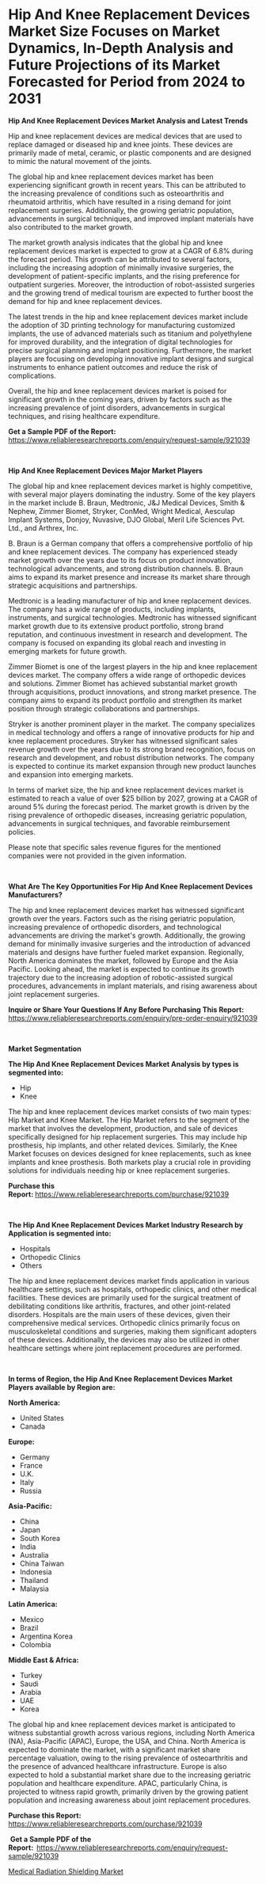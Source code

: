 <p><h1>Hip And Knee Replacement Devices Market Size Focuses on Market Dynamics, In-Depth Analysis and Future Projections of its Market Forecasted for Period from 2024 to 2031</h1></p><p><strong>Hip And Knee Replacement Devices Market Analysis and Latest Trends</strong></p>
<p><p>Hip and knee replacement devices are medical devices that are used to replace damaged or diseased hip and knee joints. These devices are primarily made of metal, ceramic, or plastic components and are designed to mimic the natural movement of the joints.</p><p>The global hip and knee replacement devices market has been experiencing significant growth in recent years. This can be attributed to the increasing prevalence of conditions such as osteoarthritis and rheumatoid arthritis, which have resulted in a rising demand for joint replacement surgeries. Additionally, the growing geriatric population, advancements in surgical techniques, and improved implant materials have also contributed to the market growth.</p><p>The market growth analysis indicates that the global hip and knee replacement devices market is expected to grow at a CAGR of 6.8% during the forecast period. This growth can be attributed to several factors, including the increasing adoption of minimally invasive surgeries, the development of patient-specific implants, and the rising preference for outpatient surgeries. Moreover, the introduction of robot-assisted surgeries and the growing trend of medical tourism are expected to further boost the demand for hip and knee replacement devices.</p><p>The latest trends in the hip and knee replacement devices market include the adoption of 3D printing technology for manufacturing customized implants, the use of advanced materials such as titanium and polyethylene for improved durability, and the integration of digital technologies for precise surgical planning and implant positioning. Furthermore, the market players are focusing on developing innovative implant designs and surgical instruments to enhance patient outcomes and reduce the risk of complications.</p><p>Overall, the hip and knee replacement devices market is poised for significant growth in the coming years, driven by factors such as the increasing prevalence of joint disorders, advancements in surgical techniques, and rising healthcare expenditure.</p></p>
<p><strong>Get a Sample PDF of the Report:&nbsp;</strong> <a href="https://www.reliableresearchreports.com/enquiry/request-sample/921039">https://www.reliableresearchreports.com/enquiry/request-sample/921039</a></p>
<p>&nbsp;</p>
<p><strong>Hip And Knee Replacement Devices Major Market Players</strong></p>
<p><p>The global hip and knee replacement devices market is highly competitive, with several major players dominating the industry. Some of the key players in the market include B. Braun, Medtronic, J&J Medical Devices, Smith & Nephew, Zimmer Biomet, Stryker, ConMed, Wright Medical, Aesculap Implant Systems, Donjoy, Nuvasive, DJO Global, Meril Life Sciences Pvt. Ltd., and Arthrex, Inc.</p><p>B. Braun is a German company that offers a comprehensive portfolio of hip and knee replacement devices. The company has experienced steady market growth over the years due to its focus on product innovation, technological advancements, and strong distribution channels. B. Braun aims to expand its market presence and increase its market share through strategic acquisitions and partnerships.</p><p>Medtronic is a leading manufacturer of hip and knee replacement devices. The company has a wide range of products, including implants, instruments, and surgical technologies. Medtronic has witnessed significant market growth due to its extensive product portfolio, strong brand reputation, and continuous investment in research and development. The company is focused on expanding its global reach and investing in emerging markets for future growth.</p><p>Zimmer Biomet is one of the largest players in the hip and knee replacement devices market. The company offers a wide range of orthopedic devices and solutions. Zimmer Biomet has achieved substantial market growth through acquisitions, product innovations, and strong market presence. The company aims to expand its product portfolio and strengthen its market position through strategic collaborations and partnerships.</p><p>Stryker is another prominent player in the market. The company specializes in medical technology and offers a range of innovative products for hip and knee replacement procedures. Stryker has witnessed significant sales revenue growth over the years due to its strong brand recognition, focus on research and development, and robust distribution networks. The company is expected to continue its market expansion through new product launches and expansion into emerging markets.</p><p>In terms of market size, the hip and knee replacement devices market is estimated to reach a value of over $25 billion by 2027, growing at a CAGR of around 5% during the forecast period. The market growth is driven by the rising prevalence of orthopedic diseases, increasing geriatric population, advancements in surgical techniques, and favorable reimbursement policies.</p><p>Please note that specific sales revenue figures for the mentioned companies were not provided in the given information.</p></p>
<p>&nbsp;</p>
<p><strong>What Are The Key Opportunities For Hip And Knee Replacement Devices Manufacturers?</strong></p>
<p><p>The hip and knee replacement devices market has witnessed significant growth over the years. Factors such as the rising geriatric population, increasing prevalence of orthopedic disorders, and technological advancements are driving the market's growth. Additionally, the growing demand for minimally invasive surgeries and the introduction of advanced materials and designs have further fueled market expansion. Regionally, North America dominates the market, followed by Europe and the Asia Pacific. Looking ahead, the market is expected to continue its growth trajectory due to the increasing adoption of robotic-assisted surgical procedures, advancements in implant materials, and rising awareness about joint replacement surgeries.</p></p>
<p><strong>Inquire or Share Your Questions If Any Before Purchasing This Report:</strong> <a href="https://www.reliableresearchreports.com/enquiry/pre-order-enquiry/921039">https://www.reliableresearchreports.com/enquiry/pre-order-enquiry/921039</a></p>
<p>&nbsp;</p>
<p><strong>Market Segmentation</strong></p>
<p><strong>The Hip And Knee Replacement Devices Market Analysis by types is segmented into:</strong></p>
<p><ul><li>Hip</li><li>Knee</li></ul></p>
<p><p>The hip and knee replacement devices market consists of two main types: Hip Market and Knee Market. The Hip Market refers to the segment of the market that involves the development, production, and sale of devices specifically designed for hip replacement surgeries. This may include hip prosthesis, hip implants, and other related devices. Similarly, the Knee Market focuses on devices designed for knee replacements, such as knee implants and knee prosthesis. Both markets play a crucial role in providing solutions for individuals needing hip or knee replacement surgeries.</p></p>
<p><strong>Purchase this Report:&nbsp;</strong><a href="https://www.reliableresearchreports.com/purchase/921039">https://www.reliableresearchreports.com/purchase/921039</a></p>
<p>&nbsp;</p>
<p><strong>The Hip And Knee Replacement Devices Market Industry Research by Application is segmented into:</strong></p>
<p><ul><li>Hospitals</li><li>Orthopedic Clinics</li><li>Others</li></ul></p>
<p><p>The hip and knee replacement devices market finds application in various healthcare settings, such as hospitals, orthopedic clinics, and other medical facilities. These devices are primarily used for the surgical treatment of debilitating conditions like arthritis, fractures, and other joint-related disorders. Hospitals are the main users of these devices, given their comprehensive medical services. Orthopedic clinics primarily focus on musculoskeletal conditions and surgeries, making them significant adopters of these devices. Additionally, the devices may also be utilized in other healthcare settings where joint replacement procedures are performed.</p></p>
<p>&nbsp;</p>
<p><strong>In terms of Region, the Hip And Knee Replacement Devices Market Players available by Region are:</strong></p>
<p>
    <p> <strong> North America: </strong>
        <ul>
            <li>United States</li>
            <li>Canada</li>
        </ul>
        </p> 
    <p> <strong> Europe: </strong>
        <ul>
            <li>Germany</li>
            <li>France</li>
            <li>U.K.</li>
            <li>Italy</li>
            <li>Russia</li>
        </ul>
        </p> 
    <p> <strong> Asia-Pacific: </strong>
        <ul>
            <li>China</li>
            <li>Japan</li>
            <li>South Korea</li>
            <li>India</li>
            <li>Australia</li>
            <li>China Taiwan</li>
            <li>Indonesia</li>
            <li>Thailand</li>
            <li>Malaysia</li>
        </ul>
        </p> 
    <p> <strong> Latin America: </strong>
        <ul>
            <li>Mexico</li>
            <li>Brazil</li>
            <li>Argentina Korea</li>
            <li>Colombia</li>
        </ul>
        </p> 
    <p> <strong> Middle East & Africa: </strong>
        <ul>
            <li>Turkey</li>
            <li>Saudi</li>
            <li>Arabia</li>
            <li>UAE</li>
            <li>Korea</li>
        </ul>
    </p>
    </p>
<p><p>The global hip and knee replacement devices market is anticipated to witness substantial growth across various regions, including North America (NA), Asia-Pacific (APAC), Europe, the USA, and China. North America is expected to dominate the market, with a significant market share percentage valuation, owing to the rising prevalence of osteoarthritis and the presence of advanced healthcare infrastructure. Europe is also expected to hold a substantial market share due to the increasing geriatric population and healthcare expenditure. APAC, particularly China, is projected to witness rapid growth, primarily driven by the growing patient population and increasing awareness about joint replacement procedures.</p></p>
<p><strong>Purchase this Report: </strong><a href="https://www.reliableresearchreports.com/purchase/921039">https://www.reliableresearchreports.com/purchase/921039</a></p>
<p>&nbsp;<strong>Get a Sample PDF of the Report:&nbsp;&nbsp;</strong><a href="https://www.reliableresearchreports.com/enquiry/request-sample/921039">https://www.reliableresearchreports.com/enquiry/request-sample/921039</a></p>
<p><strong></strong></p>
<p><p><a href="https://github.com/PeterParrish5/Market-Research-Report-List-3/blob/main/medical-radiation-shielding-market.md">Medical Radiation Shielding Market</a></p></p>